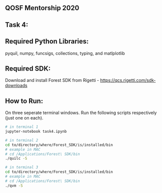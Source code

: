 ## QOSF Mentorship 2020

## Task 4:

## Required Python Libraries:
pyquil, numpy, funcsigs, collections, typing, and matlplotlib 

## Required SDK:
Download and install Forest SDK from Rigetti - https://qcs.rigetti.com/sdk-downloads

## How to Run:
On three seperate terminal windows. Run the following scripts respectively (just one on each).

```bash
# in terminal 1
jupyter-notebook task4.ipynb
```


```bash
# in terminal 2
cd to/directory/where/Forest_SDK/is/installed/bin
# example in MAC
# cd /Applications/Forest\ SDK/bin
./quilc -S
```

```bash
# in terminal 3
cd to/directory/where/Forest_SDK/is/installed/bin
# example in MAC
# cd /Applications/Forest\ SDK/bin
./qvm -S
```
